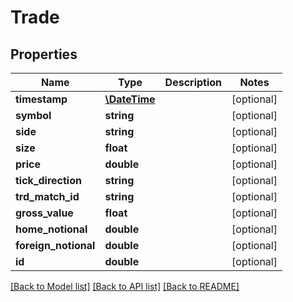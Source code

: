 # Trade

## Properties
Name | Type | Description | Notes
------------ | ------------- | ------------- | -------------
**timestamp** | [**\DateTime**](Date.md) |  | [optional] 
**symbol** | **string** |  | [optional] 
**side** | **string** |  | [optional] 
**size** | **float** |  | [optional] 
**price** | **double** |  | [optional] 
**tick_direction** | **string** |  | [optional] 
**trd_match_id** | **string** |  | [optional] 
**gross_value** | **float** |  | [optional] 
**home_notional** | **double** |  | [optional] 
**foreign_notional** | **double** |  | [optional] 
**id** | **double** |  | [optional] 

[[Back to Model list]](../README.md#documentation-for-models) [[Back to API list]](../README.md#documentation-for-api-endpoints) [[Back to README]](../README.md)



